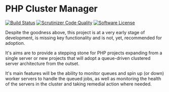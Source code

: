 # PHP Cluster Manager

[![Build Status](https://travis-ci.org/petercoles/cluster-manager.svg?branch=master)](https://travis-ci.org/petercoles/cluster-manager)
[![Scrutinizer Code Quality](https://scrutinizer-ci.com/g/petercoles/cluster-manager/badges/quality-score.png?b=master)](https://scrutinizer-ci.com/g/petercoles/cluster-manager/?branch=master)
[![Software License](https://img.shields.io/badge/license-MIT-brightgreen.svg?style=flat-square)](LICENSE)

Despite the goodness above, this project is at a very early stage of development, is missing key functionality and is not, yet, recommended for adoption.

It's aims are to provide a stepping stone for PHP projects expanding from a single server or new projects that will adopt a queue-driven clustered server architecture from the outset.

It's main features will be the ability to monitor queues and spin up (or down) worker servers to handle the queued jobs, as well as monitoring the health of the servers in the cluster and taking remedial action where needed.
